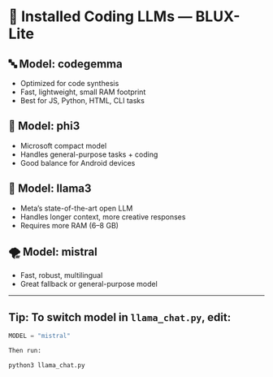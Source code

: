# 🧠 Installed Coding LLMs — BLUX-Lite

## 🔤 Model: codegemma
- Optimized for code synthesis
- Fast, lightweight, small RAM footprint
- Best for JS, Python, HTML, CLI tasks

## 🤖 Model: phi3
- Microsoft compact model
- Handles general-purpose tasks + coding
- Good balance for Android devices

## 🦙 Model: llama3
- Meta’s state-of-the-art open LLM
- Handles longer context, more creative responses
- Requires more RAM (6–8 GB)

## 🌪️ Model: mistral
- Fast, robust, multilingual
- Great fallback or general-purpose model

---

## Tip: To switch model in `llama_chat.py`, edit:
```python
MODEL = "mistral"

Then run:

python3 llama_chat.py


